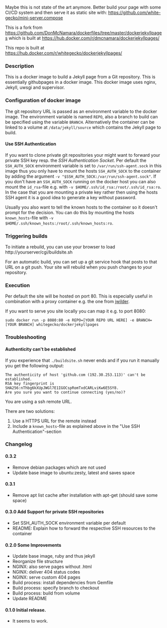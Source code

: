 Maybe this is not state of the art anymore.
Better build your page with some CI/CD system and then serve it as static site with: https://github.com/white-gecko/mini-server.compose


This is a fork from https://github.com/DonMcNamara/dockerfiles/tree/master/dockerjekyllpages which is built at https://hub.docker.com/r/dmcnamara/dockerjekyllpages/

This repo is built at https://hub.docker.com/r/whitegecko/dockerjekyllpages/

### Description
This is a docker image to build a Jekyll page from a Git repository.
This is essentially githubpages in a docker image.
This docker image uses nginx, Jekyll, uwsgi and supervisor.

### Configuration of docker image
The git repository URL is passed as an environment variable to the docker image.
The environment variable is named `REPO`, also a branch to build can be specified using the variable `BRANCH`.
Alternatively the container can be linked to a volume at `/data/jekyll/source` which contains the Jekyll page to build.

#### Use SSH Authentication
If you want to clone private git repositories your might want to forward your private SSH key resp. the *SSH Authentication Socket*.
Per default the `SSH_AUTH_SOCK` environment variable is set to `/var/run/ssh-agent.sock` in this image thus you only have to mount the hosts `SSH_AUTH_SOCK` to the container by adding the argument `-v "$SSH_AUTH_SOCK:/var/run/ssh-agent.sock"`.
If you don't have an `SSH_AUTH_SOCK` running on the docker host you can also mount the `id_rsa`-file e.g. with `-v $HOME/.ssh/id_rsa:/root/.ssh/id_rsa:ro`.
In the case that you are mounting a private key rather then using the hosts SSH agent it is a good idea to generate a key without password.

Usually you also want to tell the known hosts to the container so it doesn't prompt for the decision.
You can do this by mounting the hosts `known_hosts`-file with `-v $HOME/.ssh/known_hosts:/root/.ssh/known_hosts:ro`.

### Triggering builds
To initiate a rebuild, you can use your browser to load http://yourserver/cgi/buildsite.sh

For an automatic build, you can set up a git service hook that posts to that URL on a git push.
Your site will rebuild when you push changes to your repository.

### Execution
Per default the site will be hosted on port 80.
This is especially useful in combination with a proxy container e.g. the one from [jwilder](https://hub.docker.com/r/jwilder/nginx-proxy/).

If you want to serve you site locally you can map it e.g. to port 8080:
```
sudo docker run -p 8080:80 -e REPO=[YOUR REPO URL HERE] -e BRANCH=[YOUR BRANCH] whitegecko/dockerjekyllpages
```

### Troubleshooting

#### Authenticity can't be established

If you experience that `./buildsite.sh` never ends and if you run it manually you get the following output:

    The authenticity of host 'github.com (192.30.253.113)' can't be established.
    RSA key fingerprint is SHA256:nThbg6kXUpJWGl7E1IGOCspRomTxdCARLviKw6E5SY8.
    Are you sure you want to continue connecting (yes/no)?

You are using a ssh remote URL.

There are two solutions:

1. Use a HTTPS URL for the remote instead
2. Include a `known_hosts`-file as explained above in the "Use SSH Authentication"-section

### Changelog

#### 0.3.2
* Remove debian packages which are not used
* Update base image to ubuntu:zesty, latest and saves space

#### 0.3.1
* Remove apt list cache after installation with apt-get (should save some space)

#### 0.3.0 Add Support for private SSH repositories
* Set SSH_AUTH_SOCK environment variable per default
* README: Explain how to forward the respective SSH resources to the container

#### 0.2.0 Some Improvements
* Update base image, ruby and thus jekyll
* Reorganize file structure
* NGINX: also serve pages without .html
* NGINX: deliver 404 status codes
* NGINX: serve custom 404 pages
* Build process: install dependencies from Gemfile
* Build process: specify branch to checkout
* Build process: build from volume
* Update README

#### 0.1.0 Initial release.
* It seems to work.
